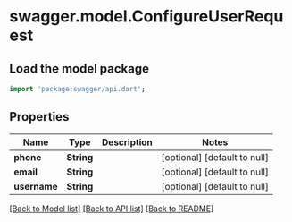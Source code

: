 # swagger.model.ConfigureUserRequest

## Load the model package
```dart
import 'package:swagger/api.dart';
```

## Properties
Name | Type | Description | Notes
------------ | ------------- | ------------- | -------------
**phone** | **String** |  | [optional] [default to null]
**email** | **String** |  | [optional] [default to null]
**username** | **String** |  | [optional] [default to null]

[[Back to Model list]](../README.md#documentation-for-models) [[Back to API list]](../README.md#documentation-for-api-endpoints) [[Back to README]](../README.md)



